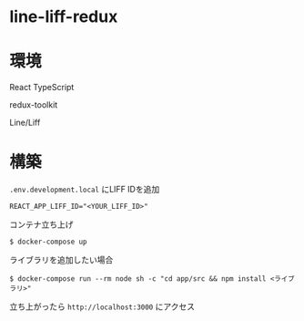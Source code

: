 # line-liff-redux

# 環境

React TypeScript

redux-toolkit

Line/Liff

# 構築

` .env.development.local ` にLIFF IDを追加
```
REACT_APP_LIFF_ID="<YOUR_LIFF_ID>"
```

コンテナ立ち上げ

```
$ docker-compose up
```

ライブラリを追加したい場合
```
$ docker-compose run --rm node sh -c "cd app/src && npm install <ライブラリ>"
```

立ち上がったら `http://localhost:3000` にアクセス

